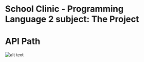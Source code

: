 # School Clinic - Programming Language 2 subject: The Project

# API Path

![alt text](https://i.imgur.com/Yw8oXoZ.jpg)